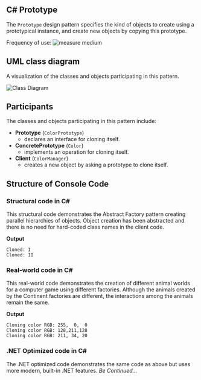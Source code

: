 ## C# Prototype
The `Prototype` design pattern specifies the kind of objects to create using a prototypical instance, and create new objects by copying this prototype.

Frequency of use:  ![measure](https://www.dofactory.com/img/patterns/use-medium.jpg)  medium
## UML class diagram
A visualization of the classes and objects participating in this pattern.

![Class Diagram](https://www.dofactory.com/img/diagrams/net/prototype.png)

## 	Participants
The classes and objects participating in this pattern include:

- **Prototype** (`ColorPrototype`)
	- declares an interface for cloning itself.
- **ConcretePrototype** (`Color`)
	- implements an operation for cloning itself.
- **Client** (`ColorManager`)
	- creates a new object by asking a prototype to clone itself.

## Structure of Console Code
### Structural code in C#
This structural code demonstrates the Abstract Factory pattern creating parallel hierarchies of objects. Object creation has been abstracted and there is no need for hard-coded class names in the client code.

**Output**
```
Cloned: I
Cloned: II
```
### Real-world code in C#
This real-world code demonstrates the creation of different animal worlds for a computer game using different factories. Although the animals created by the Continent factories are different, the interactions among the animals remain the same.

**Output**
```
Cloning color RGB: 255,  0,  0
Cloning color RGB: 128,211,128
Cloning color RGB: 211, 34, 20
```
### .NET Optimized code in C#
The .NET optimized code demonstrates the same code as above but uses more modern, built-in .NET features.
*Be Continued...*
		  
